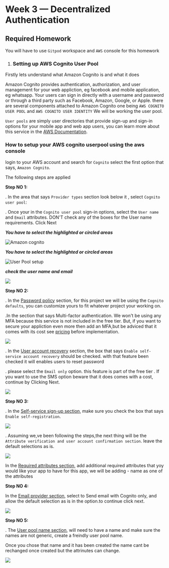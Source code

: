 # Week 3 — Decentralized Authentication

## Required Homework

You will have to use `Gitpod` workspace  and  `AWS` console for this homework


1. ### Setting up AWS Cognito User Pool


Firstly lets understand what Amazon Cognito is and what it does

Amazon Cognito provides authentication, authorization, and user management for your web appliction, eg facebook and mobile application, eg whatsapp. Your users can sign in directly with a username and password or through a third party such as Facebook, Amazon, Google, or Apple. there are several components attached to Amazon Cognito one being `AWS COGNITO USER POOL`  and `AWS COGNITO USER IDENTITY` We will be working the  user pool.

`User pools` are simply user directories that provide sign-up and sign-in options for your mobile app and web app  users, you can learn more about this  service in the [AWS Documentation](https://docs.aws.amazon.com/).


### How to setup your AWS cognito userpool using the aws console 

login to your AWS account and search for `Cognito`
select the first option that says, `Amazon Cognito`.


The following steps are applied

**Step NO 1:**

  . In the area that says `Provider types` section look below it ,  select `Cognito user pool`:
  
  
   . Once your in the `Cognito user pool` sign-in options,  select  the `User name` and `Email` attributes. DON'T check any of  the  boxes for the User name requirements. Click Next



***You have to select the highlighted or circled areas***

![Amazon cognito](assets%20week3/Amazon%20cognito/amazon%20cognito%201.PNG)






***You have to select the highlighted or circled areas***

![User Pool setup](assets%20week3/Amazon%20cognito/amazon%20cognito%202.PNG)



***check the user name and email***

![](assets%20week3/Amazon%20cognito/amazon%20cognito%204.PNG)




**Step NO 2:**

. In the <ins>Password policy</ins> section,  for this project we will be using the `Cognito defaults`,  you can  customize  yours to fit whatever project your working on.

.In the section that says Multi-factor authentication. We won't be using any MFA because this service is not included in the free tier. But, if you want to secure your appliction even more then add an MFA,but be adviced that it comes with its cost see [pricing](https://aws.amazon.com/getting-started/hands-on/setup-email-receiving-pipeline/services-costs/) before implementation.




![](assets%20week3/Amazon%20cognito/amazon%20cognito%205.PNG)




. In the <ins>User account recovery</ins> section,  the box that says `Enable self-service account recovery` should be checked. with that feature been checked it will  enables users to reset password 


. please select the `Email only` option. this feature is part of the free tier . If you want to use the SMS option beware that it does comes with a cost, continue by  Clicking Next.



![](assets%20week3/Amazon%20cognito/amazon%20cognito%205%20continues.PNG)





**Step NO 3:**

. In the <ins>Self-service sign-up section</ins>, make sure you check the box that says  `Enable self-registration`.

![](assets%20week3/Amazon%20cognito/amazon%20cognito%206.PNG)



. Assuming we,ve been following the steps,the next thing will be the  `Attribute verification and user account confirmation section`. leave the default selections as is. 




![](assets%20week3/Amazon%20cognito/amazon%20cognito%206.PNG)


In the <ins>Required attributes section</ins>, add additional required attributes that yoy would like your app to have for this app, we will be adding - name as one of the attributes




**Step NO 4:**


In the <ins>Email provider section</ins>,  select to Send email with Cognito only, and allow the default selection as is in  the option.to continue click next.



![](assets%20week3/Amazon%20cognito/amazon%20cognito%207.PNG)



**Step NO 5:**


. The <ins>User pool name section</ins>, will need to have a name and make sure the names are not generic, create a freindly user pool name.

Once you chose that name and it has been created the name cant be rechanged once created but the attrinutes can change.


![](assets%20week3/Amazon%20cognito/amazon%20cognito%208.PNG)


